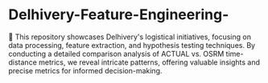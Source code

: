 # Delhivery-Feature-Engineering-
💁 This repository showcases Delhivery's logistical initiatives, focusing on data processing, feature extraction, and hypothesis testing techniques. By conducting a detailed comparison analysis of ACTUAL vs. OSRM time-distance metrics, we reveal intricate patterns, offering valuable insights and precise metrics for informed decision-making.
